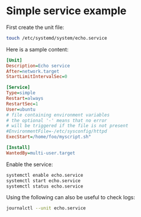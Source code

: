 # Simple service example

First create the unit file:
``` sh
touch /etc/systemd/system/echo.service
```

Here is a sample content:
```ini
[Unit]
Description=Echo service
After=network.target
StartLimitIntervalSec=0

[Service]
Type=simple
Restart=always
RestartSec=1
User=ubuntu
# file containing environment variables
# the optional '-' means that no error
# will be triggered if the file is not present
#EnvironmentFile=-/etc/sysconfig/httpd
ExecStart=/home/foo/myscript.sh"

[Install]
WantedBy=multi-user.target
```

Enable the service:
``` sh
systemctl enable echo.service
systemctl start echo.service
systemctl status echo.service
```

Using the following can also be useful to check logs:
``` sh
journalctl --unit echo.service
```

